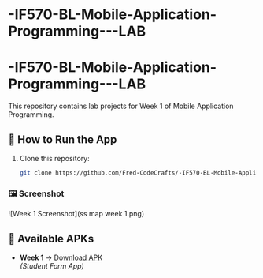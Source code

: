 ﻿# -IF570-BL-Mobile-Application-Programming---LAB
# -IF570-BL-Mobile-Application-Programming---LAB

This repository contains lab projects for Week 1 of Mobile Application Programming.

## 🚀 How to Run the App
1. Clone this repository:
   ```bash
   git clone https://github.com/Fred-CodeCrafts/-IF570-BL-Mobile-Application-Programming---LAB.git
### 🖼️ Screenshot
![Week 1 Screenshot](ss map week 1.png)


## 📂 Available APKs

- **Week 1** → [Download APK](app-debug.apk)  
  *(Student Form App)*  
